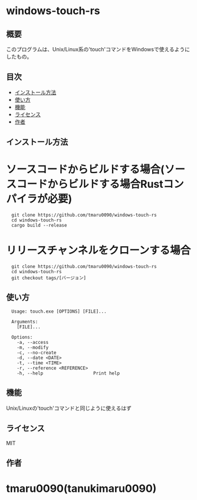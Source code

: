 # windows-touch-rs
## 概要
このプログラムは、Unix/Linux系の'touch'コマンドをWindowsで使えるようにしたもの。
## 目次
- [インストール方法](#インストール方法)
- [使い方](#使い方)
- [機能](#機能)
- [ライセンス](#ライセンス)
- [作者](#作者)

## インストール方法
# ソースコードからビルドする場合(ソースコードからビルドする場合Rustコンパイラが必要)
```
  git clone https://github.com/tmaru0090/windows-touch-rs
  cd windows-touch-rs
  cargo build --release
```
# リリースチャンネルをクローンする場合
```
  git clone https://github.com/tmaru0090/windows-touch-rs
  cd windows-touch-rs
  git checkout tags/[バージョン]
```
## 使い方
```
  Usage: touch.exe [OPTIONS] [FILE]...

  Arguments:
    [FILE]...

  Options:
    -a, --access
    -m, --modify
    -c, --no-create
    -d, --date <DATE>
    -t, --time <TIME>
    -r, --reference <REFERENCE>
    -h, --help                   Print help
```
## 機能
Unix/Linuxの'touch'コマンドと同じように使えるはず
## ライセンス
MIT
## 作者
# tmaru0090(tanukimaru0090)
